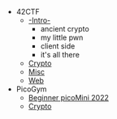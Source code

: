 - 42CTF
  - [-Intro-](https://github.com/nuoxoxo/CTF_writeups/blob/main/42ctf__intro.md)
    - ancient crypto
    - my little pwn
    - client side
    - it's all there
  - [Crypto](https://github.com/nuoxoxo/CTF_writeups/blob/main/42ctf__crypto.md)
  - [Misc](https://github.com/nuoxoxo/writeups/blob/main/42ctf__misc.md)
  - [Web](https://github.com/nuoxoxo/writeups/blob/main/42ctf__web.md)
- PicoGym
  - [Beginner picoMini 2022](https://github.com/nuoxoxo/CTF_writeups/blob/main/pico__beginner_mini_2022.md)
  - [Crypto](https://github.com/nuoxoxo/CTF_writeups/blob/main/pico__crypto.md)
